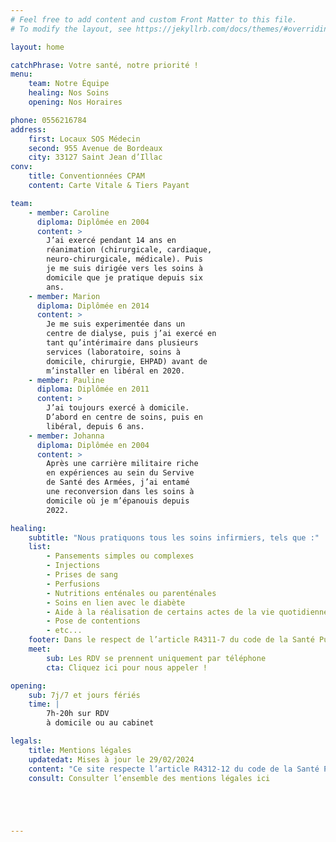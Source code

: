 ```yaml
---
# Feel free to add content and custom Front Matter to this file.
# To modify the layout, see https://jekyllrb.com/docs/themes/#overriding-theme-defaults

layout: home

catchPhrase: Votre santé, notre priorité !
menu:
    team: Notre Équipe
    healing: Nos Soins
    opening: Nos Horaires

phone: 0556216784
address:
    first: Locaux SOS Médecin
    second: 955 Avenue de Bordeaux
    city: 33127 Saint Jean d’Illac
conv:
    title: Conventionnées CPAM
    content: Carte Vitale & Tiers Payant

team: 
    - member: Caroline
      diploma: Diplômée en 2004
      content: >
        J’ai exercé pendant 14 ans en
        réanimation (chirurgicale, cardiaque,
        neuro-chirurgicale, médicale). Puis
        je me suis dirigée vers les soins à
        domicile que je pratique depuis six
        ans.
    - member: Marion
      diploma: Diplômée en 2014
      content: >
        Je me suis experimentée dans un
        centre de dialyse, puis j’ai exercé en
        tant qu’intérimaire dans plusieurs
        services (laboratoire, soins à
        domicile, chirurgie, EHPAD) avant de
        m’installer en libéral en 2020.
    - member: Pauline
      diploma: Diplômée en 2011
      content: >
        J’ai toujours exercé à domicile.
        D’abord en centre de soins, puis en
        libéral, depuis 6 ans.
    - member: Johanna
      diploma: Diplômée en 2004
      content: >
        Après une carrière militaire riche
        en expériences au sein du Servive
        de Santé des Armées, j’ai entamé
        une reconversion dans les soins à
        domicile où je m’épanouis depuis
        2022.

healing: 
    subtitle: "Nous pratiquons tous les soins infirmiers, tels que :"
    list: 
        - Pansements simples ou complexes
        - Injections
        - Prises de sang
        - Perfusions
        - Nutritions enténales ou parenténales
        - Soins en lien avec le diabète
        - Aide à la réalisation de certains actes de la vie quotidienne
        - Pose de contentions
        - etc...
    footer: Dans le respect de l’article R4311-7 du code de la Santé Publique.
    meet: 
        sub: Les RDV se prennent uniquement par téléphone
        cta: Cliquez ici pour nous appeler !

opening:
    sub: 7j/7 et jours fériés
    time: |
        7h-20h sur RDV
        à domicile ou au cabinet

legals:
    title: Mentions légales
    updatedat: Mises à jour le 29/02/2024
    content: "Ce site respecte l’article R4312-12 du code de la Santé Publique : il n’a qu’un objectif d’information et n’a pas vocation de faire la promotion du cabinet."
    consult: Consulter l’ensemble des mentions légales ici





---
```

